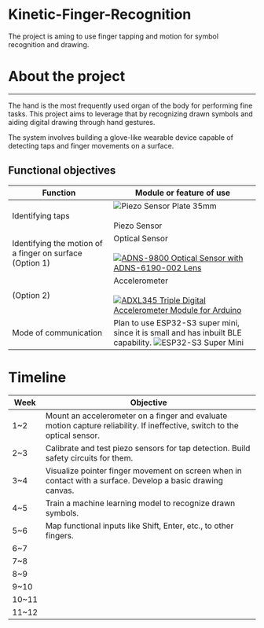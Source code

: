 # Kinetic-Finger-Recognition
The project is aming to use finger tapping and motion for symbol recognition and drawing.
# About the project
---
The hand is the most frequently used organ of the body for performing fine tasks. This project aims to leverage that by recognizing drawn symbols and aiding digital drawing through hand gestures.

The system involves building a glove-like wearable device capable of detecting taps and finger movements on a surface.

## Functional objectives

| Function                                                  | Module or feature of use                                                                                                                                                                                                                                                          |
| --------------------------------------------------------- | --------------------------------------------------------------------------------------------------------------------------------------------------------------------------------------------------------------------------------------------------------------------------------- |
| Identifying taps                                          | ![Piezo Sensor Plate 35mm](https://img.drz.lazcdn.com/static/lk/p/05ac26c5149de16ac768cda79522c684.jpg_720x720q80.jpg_.webp)<br><br> Piezo Sensor                                                                                                                                 |
| Identifying the motion of a finger on surface  (Option 1) | Optical Sensor  [](https://tronic.lk/shop/products)<br><br>[![ADNS-9800 Optical Sensor with ADNS-6190-002 Lens](https://tronic.lk/assets/uploads/80d5fb78c6c2f0a1dc40f053c3c52956.jpg)](https://tronic.lk/product/adns-9800-optical-sensor-with-adns-6190-002-lens#)              |
| (Option 2)                                                | Accelerometer  [](https://tronic.lk/shop/products)<br><br>[![ADXL345 Triple Digital Accelerometer Module for Arduino](https://tronic.lk/assets/uploads/6450b2bc95ac186b86a6d8ee0cc57627.jpg)](https://tronic.lk/product/adxl345-triple-digital-accelerometer-module-for-arduino#) |
| Mode of communication                                     | Plan to use ESP32-S3 super mini, since it is small and has inbuilt BLE capability. ![ESP32-S3 Super Mini](https://www.duino.lk/wp-content/uploads/2025/04/COM0320-5.jpg)

# Timeline

| Week  | Objective                                                                                                                            |
| ----- | ------------------------------------------------------------------------------------------------------------------------------------ |
| 1~2   | Mount an accelerometer on a finger and evaluate motion capture reliability. If ineffective, switch to the optical sensor.      |
| 2~3   | Calibrate and test piezo sensors for tap detection. Build safety circuits for them.                                     |
| 3~4   | Visualize pointer finger movement on screen when in contact with a surface. Develop a basic drawing canvas. |
| 4~5   | Train a machine learning model to recognize drawn symbols.                                                                              |
| 5~6   | Map functional inputs like Shift, Enter, etc., to other fingers.                                                                          |
| 6~7   |                                                                                                                                      |
| 7~8   |                                                                                                                                      |
| 8~9   |                                                                                                                                      |
| 9~10  |                                                                                                                                      |
| 10~11 |                                                                                                                                      |
| 11~12 |                                                                                                                                      |

